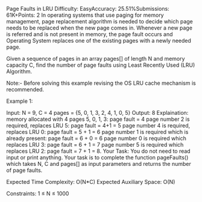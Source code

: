Page Faults in LRU
Difficulty: EasyAccuracy: 25.51%Submissions: 61K+Points: 2
In operating systems that use paging for memory management, page replacement algorithm is needed to decide which page needs to be replaced when the new page comes in. Whenever a new page is referred and is not present in memory, the page fault occurs and Operating System replaces one of the existing pages with a newly needed page.

Given a sequence of pages in an array pages[] of length N and memory capacity C, find the number of page faults using Least Recently Used (LRU) Algorithm. 

Note:- Before solving this example revising the OS LRU cache mechanism is recommended.

Example 1:

Input: N = 9, C = 4
pages = {5, 0, 1, 3, 2, 4, 1, 0, 5}
Output: 8
Explaination: memory allocated with 4 pages 5, 0, 1, 
3: page fault = 4
page number 2 is required, replaces LRU 5: 
page fault = 4+1 = 5
page number 4 is required, replaces LRU 0: 
page fault = 5 + 1 = 6
page number 1 is required which is already present: 
page fault = 6 + 0 = 6
page number 0 is required which replaces LRU 3: 
page fault = 6 + 1 = 7
page number 5 is required which replaces LRU 2: 
page fault = 7 + 1  = 8.
Your Task:
You do not need to read input or print anything. Your task is to complete the function pageFaults() which takes N, C and pages[] as input parameters and returns the number of page faults.

Expected Time Complexity: O(N*C)
Expected Auxiliary Space: O(N)

Constraints:
1 ≤ N ≤ 1000
